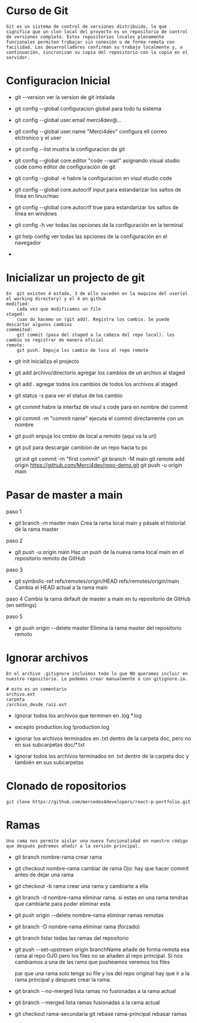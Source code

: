 # Curso de Git
    Git es un sistema de control de versiones distribuido, lo que significa que un clon local del proyecto es un repositorio de control de versiones completo. Estos repositorios locales plenamente funcionales permiten trabajar sin conexión o de forma remota con facilidad. Los desarrolladores confirman su trabajo localmente y, a continuación, sincronizan su copia del repositorio con la copia en el servidor.


# Configuracion Inicial
* git --version
    ver la version de git intalada
* git config --global 
    configuracion global para todo tu sistema
* git config --global user.email merci4dev@...
* git config --global user.name "Merci4dev"
    configura ell correo elctronico y el user

* git config --list
    mustra la configuracion de git
    
* git config --global core.editor "code --wait"
    asignando visual studio code como editor de configuración de git
* git config --global -e
    habre la configuracion en visul etudio code
* git config --global core.autocrlf input
    para estandarizar los saltos de línea en linux/mac
* git config --global core.autocrlf true
    para estandarizar los saltos de línea en windows
* git config -h
    ver todas las opciones de la configuración en la terminal
* git help config
    ver todas las opciones de la configuración en el navegador
* 

# Inicializar un projecto de git
    En  git existen 4 estado, 3 de ello suceden en la maquina del user(el el working directory) y el 4 en github
    modified:
        cada vez que modificamos un file 
    staged:
        cuan do hacemo un (git add). Registra los cambio. Se puede descartar algunos cambios 
    commmited:
        git commit (pasa del staged a la cabeza del repo local). los cambio se registrar de manera oficial
    remote:
        git push. Empuja los cambio de loca al repo remote

* git init
    inicializa el projecto
* git add archivo/directorio
    agregar los cambios de un archivo al staged
* git add .
    agregar todos los cambios de todos los archivos al staged
* git status -s 
    para ver el status de los cambio
* git commit
    habre la interfaz de visul s code para en nombre del commit
* git commit -m "commit name"
    ejecuta el commit directamente con un nombre
* git push
    enpuja los cmbio de local a remoto (aqui va la url)
* git pull
    para descargar cambion de un repo hacia tu pc

    git init
    git commit -m "first commit"
    git branch -M main
    git remote add origin https://github.com/Merci4dev/repo-demo.git
    git push -u origin main


# Pasar de master a main
paso 1
* git branch -m master main
    Crea la rama local main y pásale el historial de la rama master

paso 2
* git push -u origin main
Haz un push de la nueva rama local main en el repositorio remoto de GitHub


paso 3
* git symbolic-ref refs/remotes/origin/HEAD refs/remotes/origin/main
    Cambia el HEAD actual a la rama main

paso 4
    Cambia la rama default de master a main en tu repositorio de GitHub (en settings)

paso 5
* git push origin --delete master
    Elimina la rama master del repositorio remoto


# Ignorar archivos
    En el archivo .gitignore incluimos todo lo que NO queramos incluir en nuestro repositorio. Lo podemos crear manualmente o con gitignore.io.

    # esto es un comentario
    archivo.ext
    carpeta
    /archivo_desde_raiz.ext

* ignorar todos los archivos que terminen en .log
    *.log

* excepto production.log
    !production.log

* ignorar los archivos terminados en .txt dentro de la carpeta doc,
    pero no en sus subcarpetas
    doc/*.txt

* ignorar todos los archivos terminados en .txt dentro de la    carpeta doc y también en sus subcarpetas

# Clonado de ropositorios
    git clone https://github.com/mercedes4developers/react-p-portfolio.git


# Ramas
    Una rama nos permite aislar una nueva funcionalidad en nuestro código que después podremos añadir a la versión principal.

* git branch nombre-rama
    crear rama

* git checkout nombre-rama
    cambiar de rama
    Ojo: hay que hacer commit antes de dejar una rama

* git checkout -b rama
    crear una rama y cambiarte a ella

* git branch -d nombre-rama
    eliminar rama. si estas en una rama tendras que cambiarte para poder eliminar esta

* git push origin --delete nombre-rama
    eliminar ramas remotas

* git branch -D nombre-rama
    eliminar rama (forzado)

* git branch
    listar todas las ramas del repositorio

* git push --set-upstream origin branchName
    añade de forma remota esa rama al repo
    OJO pero los files no se añaden al repo principal. Si nos cambiamos a una de las rams que pusheamos veremos los files

    par que una rama solo tenga su file y los del repo original hay que ir a la rama principal y despues crear la rama.


* git branch --no-merged
    lista ramas no fusionadas a la rama actual

* git branch --merged
    lista ramas fusionadas a la rama actual

* git checkout rama-secundaria
  git rebase rama-principal
    rebasar ramas



